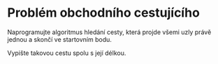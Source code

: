 # Problém obchodního cestujícího

Naprogramujte algoritmus hledání cesty, která projde všemi uzly právě jednou a skončí ve startovním bodu.

Vypište takovou cestu spolu s její délkou.
